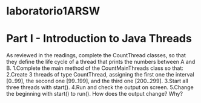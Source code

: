 # laboratorio1ARSW
# Part I - Introduction to Java Threads
As reviewed in the readings, complete the CountThread classes, so that they define the life cycle of a thread that prints the numbers between A and B. 
1.Complete the main method of the CountMainThreads class so that: 
2.Create 3 threads of type CountThread, assigning the first one the interval [0..99], the second one [99..199], and the third one [200..299]. 
3.Start all three threads with start(). 
4.Run and check the output on screen. 
5.Change the beginning with start() to run(). How does the output change? Why?
